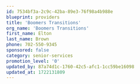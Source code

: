 ```yaml
---
id: 7534bf3a-2c9c-42ba-89e3-76f98a4b988e
blueprint: providers
title: 'Boomers Transitions'
org_name: 'Boomers Transitions'
first_name: Elton
last_name: Brown
phone: 702-550-9345
sponsored: false
category: senior-services
promotion_level: '0'
updated_by: 87a74d1c-1760-42c5-afc1-1cc59be16098
updated_at: 1722131809
---
```

